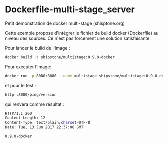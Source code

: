 # Dockerfile-multi-stage_server
Petit demonstration de docker multi-stage (shisptone.org)

Cette exemple propose d'intégrer le fichier de build docker (Dockerfile) au niveau des sources.
Ce n'est pas forcement une solution satisfaisante.

Pour lancer le build de l'image :
```bash
docker build -t shipstone/multistage:0.9.0-docker .
```

Pour executer l'image:
```bash
docker run -p 8080:8080 --name multistage shipstone/multistage:0.9.0-docker
````


et pour le test : 

```bash
http :8080/ping/version
```

qui renvera comme résultat : 

```bash
HTTP/1.1 200
Content-Length: 12
Content-Type: text/plain;charset=UTF-8
Date: Tue, 13 Jun 2017 22:37:08 GMT

0.9.0-docker
```